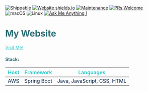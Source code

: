 
![Shippable](https://img.shields.io/shippable/5444c5ecb904a4b21567b0ff.svg)
[![Website shields.io](https://img.shields.io/website-up-down-green-red/http/shields.io.svg)](http://shields.io/)
[![Maintenance](https://img.shields.io/badge/Maintained%3F-yes-green.svg)](https://GitHub.com/Naereen/StrapDown.js/graphs/commit-activity)
[![PRs Welcome](https://img.shields.io/badge/PRs-welcome-brightgreen.svg?style=flat-square)](http://makeapullrequest.com)
![macOS](https://img.shields.io/badge/os-macOS-green.svg?style=flat)
![Linux](https://img.shields.io/badge/os-linux-green.svg?style=flat)
[![Ask Me Anything !](https://img.shields.io/badge/Ask%20me-anything-1abc9c.svg)](https://GitHub.com/Naereen/ama)

# <span style='color:#2a6c73'>My Website</span>

<a style='color:#39CCCC   ' href="http://www.kayhandehghani.com/">Visit Me!</a>


#### <span style='color:#2a6c73'>Stack</span>:

| <span style='color:#39CCCC '>Host</span> | <span style='color:#39CCCC '>Framework</span>  | <span style='color:#39CCCC '>Languages</span> |
| -----|:----------:|:--------:|
| <span style='color:#001f3f  '>AWS</span>  | <span style='color:#001f3f  '>Spring Boot</span>|<span style='color:#001f3f  '>Java, JavaScript, CSS, HTML|</span>
